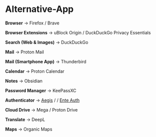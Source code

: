 # Alternative-App

**Browser** -> Firefox / Brave

**Browser Extensions** -> uBlock Origin / DuckDuckGo Privacy Essentials

**Search (Web & Images)** -> DuckDuckGo

**Mail** -> Proton Mail

**Mail (Smartphone App)** -> Thunderbird

**Calendar** -> Proton Calendar

**Notes** -> Obsidian 

**Password Manager** -> KeePassXC 

**Authenticator** -> [Aegis](https://github.com/beemdevelopment/Aegis) /  / [Ente Auth](https://github.com/ente-io/ente)

**Cloud Drive** -> Mega / Proton Drive

**Translate** -> DeepL

**Maps** -> Organic Maps
